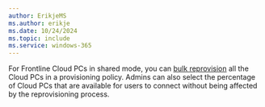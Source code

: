 ```yaml
---
author: ErikjeMS  
ms.author: erikje
ms.date: 10/24/2024
ms.topic: include
ms.service: windows-365
---
```


For Frontline Cloud PCs in shared mode, you can [bulk reprovision](/windows-365/enterprise/remotely-manage-cloud-pc) all the Cloud PCs in a provisioning policy. Admins can also select the percentage of Cloud PCs that are available for users to connect without being affected by the reprovisioning process.
